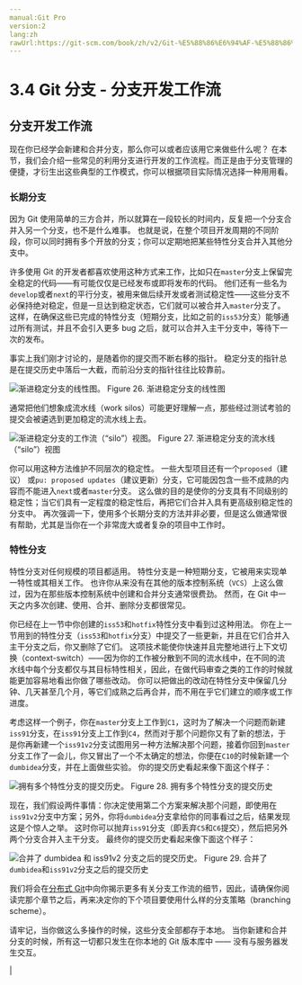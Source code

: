 ```yaml
---
manual:Git Pro
version:2
lang:zh
rawUrl:https://git-scm.com/book/zh/v2/Git-%E5%88%86%E6%94%AF-%E5%88%86%E6%94%AF%E5%BC%80%E5%8F%91%E5%B7%A5%E4%BD%9C%E6%B5%81
---
```



# 3.4 Git 分支 - 分支开发工作流

## 分支开发工作流<a name="_分支开发工作流"></a>


现在你已经学会新建和合并分支，那么你可以或者应该用它来做些什么呢？ 在本节，我们会介绍一些常见的利用分支进行开发的工作流程。而正是由于分支管理的便捷，才衍生出这些典型的工作模式，你可以根据项目实际情况选择一种用用看。



### 长期分支<a name="_长期分支"></a>


因为 Git 使用简单的三方合并，所以就算在一段较长的时间内，反复把一个分支合并入另一个分支，也不是什么难事。 也就是说，在整个项目开发周期的不同阶段，你可以同时拥有多个开放的分支；你可以定期地把某些特性分支合并入其他分支中。




许多使用 Git 的开发者都喜欢使用这种方式来工作，比如只在`master`分支上保留完全稳定的代码——有可能仅仅是已经发布或即将发布的代码。 他们还有一些名为`develop`或者`next`的平行分支，被用来做后续开发或者测试稳定性——这些分支不必保持绝对稳定，但是一旦达到稳定状态，它们就可以被合并入`master`分支了。 这样，在确保这些已完成的特性分支（短期分支，比如之前的`iss53`分支）能够通过所有测试，并且不会引入更多 bug 之后，就可以合并入主干分支中，等待下一次的发布。




事实上我们刚才讨论的，是随着你的提交而不断右移的指针。 稳定分支的指针总是在提交历史中落后一大截，而前沿分支的指针往往比较靠前。


![渐进稳定分支的线性图。](%637.png "")
Figure 26. 渐进稳定分支的线性图



通常把他们想象成流水线（work silos）可能更好理解一点，那些经过测试考验的提交会被遴选到更加稳定的流水线上去。


![渐进稳定分支的工作流（“silo”）视图。](%638.png "")
Figure 27. 渐进稳定分支的流水线（“silo”）视图



你可以用这种方法维护不同层次的稳定性。 一些大型项目还有一个`proposed`（建议） 或`pu: proposed updates`（建议更新）分支，它可能因包含一些不成熟的内容而不能进入`next`或者`master`分支。 这么做的目的是使你的分支具有不同级别的稳定性；当它们具有一定程度的稳定性后，再把它们合并入具有更高级别稳定性的分支中。 再次强调一下，使用多个长期分支的方法并非必要，但是这么做通常很有帮助，尤其是当你在一个非常庞大或者复杂的项目中工作时。




### 特性分支<a name="r_topic_branch"></a>


特性分支对任何规模的项目都适用。 特性分支是一种短期分支，它被用来实现单一特性或其相关工作。 也许你从来没有在其他的版本控制系统（`VCS`）上这么做过，因为在那些版本控制系统中创建和合并分支通常很费劲。 然而，在 Git 中一天之内多次创建、使用、合并、删除分支都很常见。




你已经在上一节中你创建的`iss53`和`hotfix`特性分支中看到过这种用法。 你在上一节用到的特性分支（`iss53`和`hotfix`分支）中提交了一些更新，并且在它们合并入主干分支之后，你又删除了它们。 这项技术能使你快速并且完整地进行上下文切换（context-switch）——因为你的工作被分散到不同的流水线中，在不同的流水线中每个分支都仅与其目标特性相关，因此，在做代码审查之类的工作的时候就能更加容易地看出你做了哪些改动。 你可以把做出的改动在特性分支中保留几分钟、几天甚至几个月，等它们成熟之后再合并，而不用在乎它们建立的顺序或工作进度。




考虑这样一个例子，你在`master`分支上工作到`C1`，这时为了解决一个问题而新建`iss91`分支，在`iss91`分支上工作到`C4`，然而对于那个问题你又有了新的想法，于是你再新建一个`iss91v2`分支试图用另一种方法解决那个问题，接着你回到`master`分支工作了一会儿，你又冒出了一个不太确定的想法，你便在`C10`的时候新建一个`dumbidea`分支，并在上面做些实验。 你的提交历史看起来像下面这个样子：


![拥有多个特性分支的提交历史。](%640.png "")
Figure 28. 拥有多个特性分支的提交历史



现在，我们假设两件事情：你决定使用第二个方案来解决那个问题，即使用在`iss91v2`分支中方案；另外，你将`dumbidea`分支拿给你的同事看过之后，结果发现这是个惊人之举。 这时你可以抛弃`iss91`分支（即丢弃`C5`和`C6`提交），然后把另外两个分支合并入主干分支。 最终你的提交历史看起来像下面这个样子：


![合并了 `dumbidea` 和 `iss91v2` 分支之后的提交历史。](%639.png "")
Figure 29. 合并了`dumbidea`和`iss91v2`分支之后的提交历史



我们将会在[分布式 Git](%612 "")中向你揭示更多有关分支工作流的细节，因此，请确保你阅读完那个章节之后，再来决定你的下个项目要使用什么样的分支策略（branching scheme）。




请牢记，当你做这么多操作的时候，这些分支全部都存于本地。 当你新建和合并分支的时候，所有这一切都只发生在你本地的 Git 版本库中 —— 没有与服务器发生交互。



|


